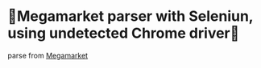 <h1>🔶Megamarket parser with Seleniun, using undetected Chrome driver🔶</h1>
<p>parse from <a href="https://megamarket.ru">Megamarket</a></p>
